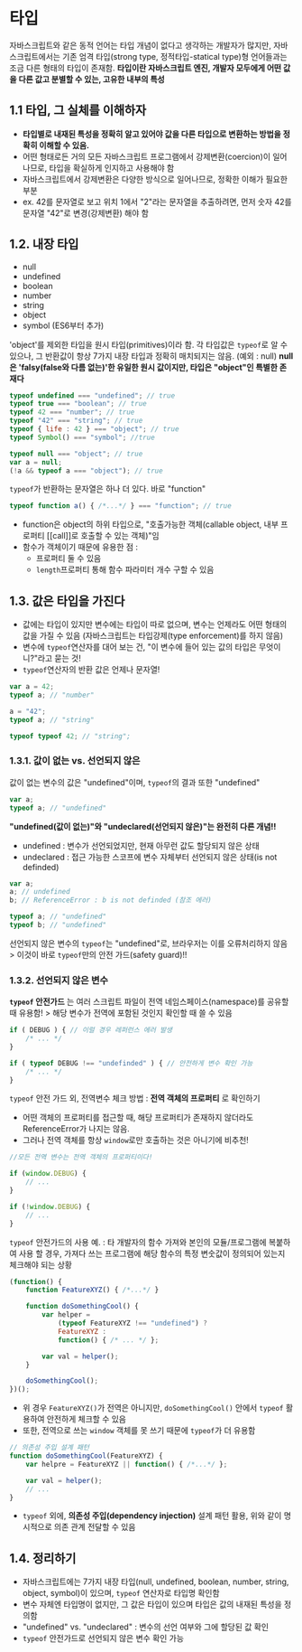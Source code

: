 # 타입

자바스크립트와 같은 동적 언어는 타입 개념이 없다고 생각하는 개발자가 많지만,
자바스크립트에서는 기존 엄격 타입(strong type, 정적타입-statical type)형 언어들과는 조금 다른 형태의 타입이 존재함.
**타입이란 자바스크립트 엔진, 개발자 모두에게 어떤 값을 다른 값고 분별할 수 있는, 고유한 내부의 특성**

## 1.1 타입, 그 실체를 이해하자
- **타입별로 내재된 특성을 정확히 알고 있어야 값을 다른 타입으로 변환하는 방법을 정확히 이해할 수 있음.**
- 어떤 형태로든 거의 모든 자바스크립트 프로그램에서 강제변환(coercion)이 일어나므로, 타입을 확실하게 인지하고 사용해야 함
- 자바스크립트에서 강제변환은 다양한 방식으로 일어나므로, 정확한 이해가 필요한 부분
- ex. 42를 문자열로 보고 위치 1에서 "2"라는 문자열을 추출하려면, 먼저 숫자 42를 문자열 "42"로 변경(강제변환) 해야 함

## 1.2. 내장 타입

- null
- undefined
- boolean
- number
- string
- object
- symbol (ES6부터 추가)

'object'를 제외한 타입을 원시 타입(primitives)이라 함.
각 타입값은 `typeof`로 알 수 있으나, 그 반환값이 항상 7가지 내장 타입과 정확히 매치되지는 않음. (예외 : null)
**null은 'falsy(false와 다름 없는)'한 유일한 원시 값이지만, 타입은 "object"인 특별한 존재다**

```js
typeof undefined === "undefined"; // true
typeof true === "boolean"; // true
typeof 42 === "number"; // true
typeof "42" === "string"; // true
typeof { life : 42 } === "object"; // true
typeof Symbol() === "symbol"; //true
```
```js
typeof null === "object"; // true
var a = null;
(!a && typeof a === "object"); // true
```

`typeof`가 반환하는 문자열은 하나 더 있다. 바로 "function"
```js
typeof function a() { /*...*/ } === "function"; // true
```
- function은 object의 하위 타입으로, "호출가능한 객체(callable object, 내부 프로퍼티 [[call]]로 호출할 수 있는 객체)"임
- 함수가 객체이기 때문에 유용한 점 :
	- 프로퍼티 둘 수 있음
	- `length`프로퍼티 통해 함수 파라미터 개수 구할 수 있음


## 1.3. 값은 타입을 가진다
- 값에는 타입이 있지만 변수에는 타입이 따로 없으며, 변수는 언제라도 어떤 형태의 값을 가질 수 있음
	(자바스크립트는 타입강제(type enforcement)를 하지 않음)
- 변수에 `typeof`연산자를 대어 보는 건, "이 변수에 들어 있는 값의 타입은 무엇이니?"라고 묻는 것!
- `typeof`연산자의 반환 값은 언제나 문자열!
```js
var a = 42;
typeof a; // "number"

a = "42";
typeof a; // "string"

typeof typeof 42; // "string";
```

### 1.3.1. 값이 없는 vs. 선언되지 않은
값이 없는 변수의 값은 "undefined"이며, `typeof`의 결과 또한 "undefined"
```js
var a;
typeof a; // "undefined"
```

**"undefined(값이 없는)"와 "undeclared(선언되지 않은)"는 완전히 다른 개념!!**
- undefined : 변수가 선언되었지만, 현재 아무런 값도 할당되지 않은 상태
- undeclared : 접근 가능한 스코프에 변수 자체부터 선언되지 않은 상태(is not definded)
```js
var a;
a; // undefined
b; // ReferenceError : b is not definded (참조 에러)

typeof a; // "undefined"
typeof b; // "undefined"
```

선언되지 않은 변수의 `typeof`는 "undefined"로, 브라우저는 이를 오류처리하지 않음
\> 이것이 바로 `typeof`만의 안전 가드(safety guard)!!


### 1.3.2. 선언되지 않은 변수
**`typeof` 안전가드** 는 여러 스크립트 파일이 전역 네임스페이스(namespace)를 공유할 때 유용함!
\> 해당 변수가 전역에 포함된 것인지 확인할 때 쓸 수 있음
```js
if ( DEBUG ) { // 이럴 경우 레퍼런스 에러 발생
	/* ... */
}

if ( typeof DEBUG !== "undefinded" ) { // 안전하게 변수 확인 가능
	/* ... */
}
```

`typeof` 안전 가드 외, 전역변수 체크 방법 : **전역 객체의 프로퍼티** 로 확인하기
- 어떤 객체의 프로퍼티를 접근할 때, 해당 프로퍼티가 존재하지 않더라도 ReferenceError가 나지는 않음.
- 그러나 전역 객체를 항상 `window`로만 호출하는 것은 아니기에 비추천!
```js
//모든 전역 변수는 전역 객체의 프로퍼티이다!

if (window.DEBUG) {
	// ...
}

if (!window.DEBUG) {
	// ...
}
```

`typeof` 안전가드의 사용 예.
: 타 개발자의 함수 가져와 본인의 모듈/프로그램에 복붙하여 사용 할 경우, 가져다 쓰는 프로그램에 해당 함수의 특정 변숫값이 정의되어 있는지 체크해야 되는 상황

```js
(function() {
	function FeatureXYZ() { /*...*/ }

	function doSomethingCool() {
		var helper =
			(typeof FeatureXYZ !== "undefined") ?
			FeatureXYZ :
			function() { /* ... */ };

		var val = helper();
	}

	doSomethingCool();
})();
```
- 위 경우 `FeatureXYZ()`가 전역은 아니지만, `doSomethingCool()` 안에서 `typeof` 활용하여 안전하게 체크할 수 있음
- 또한, 전역으로 쓰는 `window` 객체를 못 쓰기 때문에 `typeof`가 더 유용함

```js
// 의존성 주입 설계 패턴
function doSomethingCool(FeatureXYZ) {
	var helpre = FeatureXYZ || function() { /*...*/ };

	var val = helper();
	// ...
}
```
- `typeof` 외에, **의존성 주입(dependency injection)** 설계 패턴 활용, 위와 같이 명시적으로 의존 관계 전달할 수 있음


## 1.4. 정리하기
- 자바스크립트에는 7가지 내장 타입(null, undefined, boolean, number, string, object, symbol)이 있으며, `typeof` 연산자로 타입명 확인함
- 변수 자체엔 타입명이 없지만, 그 값은 타입이 있으며 타입은 값의 내재된 특성을 정의함
- "undefined" vs. "undeclared" : 변수의 선언 여부와 그에 할당된 값 확인
- `typeof` 안전가드로 선언되지 않은 변수 확인 가능
